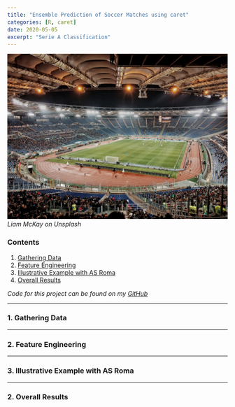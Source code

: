 ```yaml
---
title: "Ensemble Prediction of Soccer Matches using caret"
categories: [R, caret]
date: 2020-05-05
excerpt: "Serie A Classification"
---
```



![Stadio Olimpico](/assets/images/stadio_olimpico.jpg)
_Liam McKay on Unsplash_




### Contents

1. [Gathering Data](https://rsolter.github.io/linux/github/r/python/DSonChromeOS/#1-enabling-and-setting-up-linux)
2. [Feature Engineering](https://rsolter.github.io/linux/github/r/python/DSonChromeOS/#2-required-and-suggested-linux-software-libraries)
3. [Illustrative Example with AS Roma](https://rsolter.github.io/linux/github/r/python/DSonChromeOS/#3-setting-up-git)
4. [Overall Results](https://rsolter.github.io/linux/github/r/python/DSonChromeOS/#4-installing-python-via-anaconda)


_Code for this project can be found on my [GitHub](https://github.com/rsolter/Serie-A-Predictions)_

****

### 1. Gathering Data


****

### 2. Feature Engineering


****

### 3. Illustrative Example with AS Roma


****

### 2. Overall Results
